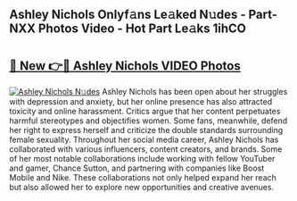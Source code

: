 ## Ashley Nichols Onlyf𝚊ns Le𝚊ked N𝚞des - Part-NXX Photos Video - Hot Part Le𝚊ks 1ihCO

# <h2><a href="http://ab61833.deff.icu/?id=Ashley+Nichols">🔗 New 👉🔴 Ashley Nichols VIDEO Photos</a></h2>

[![Ashley Nichols N𝚞des](https://i.imgur.com/rIISA9y.gif)](http://ab61833.deff.icu/?id=Ashley+Nichols)
Ashley Nichols has been open about her struggles with depression and anxiety, but her online presence has also attracted toxicity and online harassment. Critics argue that her content perpetuates harmful stereotypes and objectifies women. Some fans, meanwhile, defend her right to express herself and criticize the double standards surrounding female sexuality. Throughout her social media career, Ashley Nichols has collaborated with various influencers, content creators, and brands. Some of her most notable collaborations include working with fellow YouTuber and gamer, Chance Sutton, and partnering with companies like Boost Mobile and Nike. These collaborations not only helped expand her reach but also allowed her to explore new opportunities and creative avenues.
